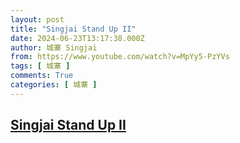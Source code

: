 ```yaml
---
layout: post
title: "Singjai Stand Up II"
date: 2024-06-23T13:17:38.000Z
author: 城寨 Singjai
from: https://www.youtube.com/watch?v=MpYy5-PzYVs
tags: [ 城寨 ]
comments: True
categories: [ 城寨 ]
---
```

<!--1719148658000-->
[Singjai Stand Up II](https://www.youtube.com/watch?v=MpYy5-PzYVs)
------

<div>

</div>
